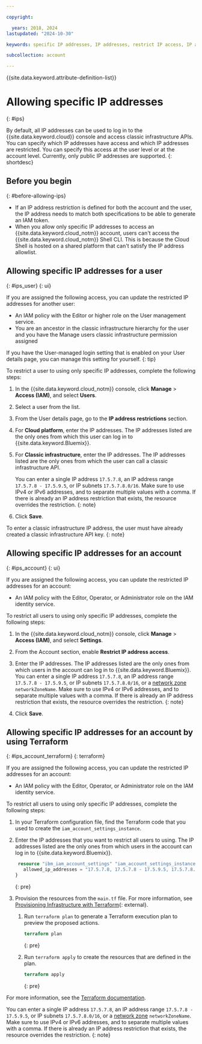 ```yaml
---

copyright:

  years: 2018, 2024
lastupdated: "2024-10-30"

keywords: specific IP addresses, IP addresses, restrict IP access, IP address access, allow IP access

subcollection: account

---
```


{{site.data.keyword.attribute-definition-list}}

# Allowing specific IP addresses
{: #ips}

By default, all IP addresses can be used to log in to the {{site.data.keyword.cloud}} console and access classic infrastructure APIs. You can specify which IP addresses have access and which IP addresses are restricted. You can specify this access at the user level or at the account level. Currently, only public IP addresses are supported.
{: shortdesc}



## Before you begin
{: #before-allowing-ips}

* If an IP address restriction is defined for both the account and the user, the IP address needs to match both specifications to be able to generate an IAM token.
* When you allow only specific IP addresses to access an {{site.data.keyword.cloud_notm}} account, users can't access the {{site.data.keyword.cloud_notm}} Shell CLI. This is because the Cloud Shell is hosted on a shared platform that can't satisfy the IP address allowlist.

## Allowing specific IP addresses for a user
{: #ips_user}
{: ui}

If you are assigned the following access, you can update the restricted IP addresses for another user:

* An IAM policy with the Editor or higher role on the User management service.
* You are an ancestor in the classic infrastructure hierarchy for the user and you have the Manage users classic infrastructure permission assigned

If you have the User-managed login setting that is enabled on your User details page, you can manage this setting for yourself.
{: tip}

To restrict a user to using only specific IP addresses, complete the following steps:
1. In the {{site.data.keyword.cloud_notm}} console, click **Manage** &gt; **Access (IAM)**, and select **Users**.
2. Select a user from the list.
3. From the User details page, go to the **IP address restrictions** section.
4. For **Cloud platform**, enter the IP addresses. The IP addresses listed are the only ones from which this user can log in to {{site.data.keyword.Bluemix}}.
5. For **Classic infrastructure**, enter the IP addresses. The IP addresses listed are the only ones from which the user can call a classic infrastructure API.

      You can enter a single IP address `17.5.7.8`, an IP address range `17.5.7.8 - 17.5.9.5`, or IP subnets `17.5.7.8.0/16`. Make sure to use IPv4 or IPv6 addresses, and to separate multiple values with a comma. If there is already an IP address restriction that exists, the resource overrides the restriction.
      {: note}

6. Click **Save**.

To enter a classic infrastructure IP address, the user must have already created a classic infrastructure API key.
{: note}



## Allowing specific IP addresses for an account
{: #ips_account}
{: ui}

If you are assigned the following access, you can update the restricted IP addresses for an account:

* An IAM policy with the Editor, Operator, or Administrator role on the IAM identity service.

To restrict all users to using only specific IP addresses, complete the following steps:
1. In the {{site.data.keyword.cloud_notm}} console, click **Manage** &gt; **Access (IAM)**, and select **Settings**.
1. From the Account section, enable **Restrict IP address access**.
1. Enter the IP addresses. The IP addresses listed are the only ones from which users in the account can log in to {{site.data.keyword.Bluemix}}.
   You can enter a single IP address `17.5.7.8`, an IP address range `17.5.7.8 - 17.5.9.5`, or IP subnets `17.5.7.8.0/16`, or a [network zone](/docs/account?topic=account-context-restrictions-whatis#network-zones-whatis) `networkZoneName`. Make sure to use IPv4 or IPv6 addresses, and to separate multiple values with a comma. If there is already an IP address restriction that exists, the resource overrides the restriction.
   {: note}

1. Click **Save**.

## Allowing specific IP addresses for an account by using Terraform
{: #ips_account_terraform}
{: terraform}

If you are assigned the following access, you can update the restricted IP addresses for an account:

* An IAM policy with the Editor, Operator, or Administrator role on the IAM identity service.

To restrict all users to using only specific IP addresses, complete the following steps:

1. In your Terraform configuration file, find the Terraform code that you used to create the `iam_account_settings_instance`.
1. Enter the IP addresses that you want to restrict all users to using. The IP addresses listed are the only ones from which users in the account can log in to {{site.data.keyword.Bluemix}}.
   ```terraform
    resource "ibm_iam_account_settings" "iam_account_settings_instance" {
      allowed_ip_addresses = "17.5.7.8, 17.5.7.8 - 17.5.9.5, 17.5.7.8.0/16"
   }
   ```
   {: pre}

1. Provision the resources from the `main.tf` file. For more information, see [Provisioning Infrastructure with Terraform](https://developer.hashicorp.com/terraform/cli/run){: external}.

   1. Run `terraform plan` to generate a Terraform execution plan to preview the proposed actions.

      ```terraform
      terraform plan
      ```
      {: pre}

   1. Run `terraform apply` to create the resources that are defined in the plan.

      ```terraform
      terraform apply
      ```
      {: pre}

For more information, see the [Terraform documentation](https://registry.terraform.io/providers/IBM-Cloud/ibm/latest/docs/resources/iam_account_settings#allowed_ip_addresses).

You can enter a single IP address `17.5.7.8`, an IP address range `17.5.7.8 - 17.5.9.5`, or IP subnets `17.5.7.8.0/16`, or a [network zone](/docs/account?topic=account-context-restrictions-whatis#network-zones-whatis) `networkZoneName`. Make sure to use IPv4 or IPv6 addresses, and to separate multiple values with a comma. If there is already an IP address restriction that exists, the resource overrides the restriction.
{: note}
